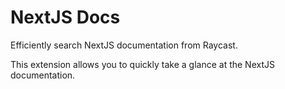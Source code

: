 # NextJS Docs

Efficiently search NextJS documentation from Raycast.

This extension allows you to quickly take a glance at the NextJS documentation.
